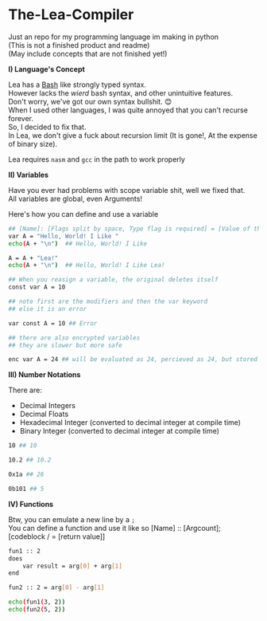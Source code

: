 # The-Lea-Compiler
Just an repo for my programming language im making in python  
(This is not a finished product and readme)  
(May include concepts that are not finished yet!)  

**I) Language's Concept**

Lea has a [Bash](https://github.com/topics/bash) like strongly typed syntax.  
However lacks the *_wierd_* bash syntax, and other unintuitive features.  
Don't worry, we've got our own syntax bullshit. 😊    
When I used other languages, I was quite annoyed that you can't recurse forever.  
So, I decided to fix that.  
In Lea, we don't give a fuck about recursion limit (It is gone!, At the expense of binary size).

Lea requires `nasm` and `gcc` in the path to work properly

**II) Variables**

Have you ever had problems with scope variable shit, well we fixed that.  
All variables are global, even Arguments!  

Here's how you can define and use a variable
```sh
## [Name]: [Flags split by space, Type flag is required] = [Value of the type]
var A = "Hello, World! I Like "
echo(A + "\n")  ## Hello, World! I Like

A = A + "Lea!"
echo(A + "\n")  ## Hello, World! I Like Lea!

## When you reasign a variable, the original deletes itself
const var A = 10

## note first are the modifiers and then the var keyword
## else it is an error

var const A = 10 ## Error

## there are also encrypted variables
## they are slower but more safe

enc var A = 24 ## will be evaluated as 24, percieved as 24, but stored as 24 encrypted by a random variable specific 8-bit Integer
```

**III) Number Notations**

There are:
* Decimal Integers
* Decimal Floats
* Hexadecimal Integer (converted to decimal integer at compile time)
* Binary Integer (converted to decimal integer at compile time)

```sh
10 ## 10

10.2 ## 10.2

0x1a ## 26

0b101 ## 5
```

**IV) Functions**

Btw, you can emulate a new line by a `;`  
You can define a function and use it like so
[Name] :: [Argcount]; [codeblock / = [return value]]
```sh
fun1 :: 2
does
    var result = arg[0] + arg[1]
end

fun2 :: 2 = arg[0] - arg[1]

echo(fun1(3, 2))
echo(fun2(5, 2))
```